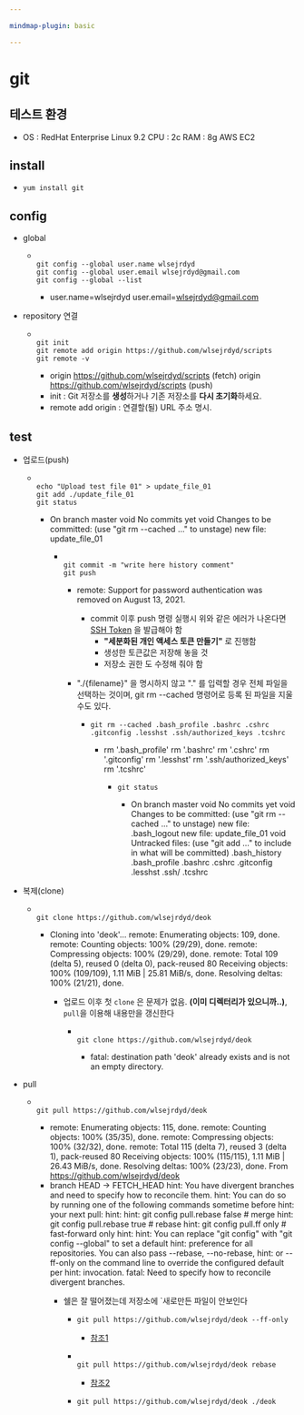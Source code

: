 ```yaml
---

mindmap-plugin: basic

---
```


# git

## 테스트 환경
- OS : RedHat Enterprise Linux 9.2
CPU : 2c
RAM : 8g
AWS EC2

## install

-
  ```
  yum install git
  ```


## config
- global

	-
	  ```
	  
	  git config --global user.name wlsejrdyd
	  git config --global user.email wlsejrdyd@gmail.com
	  git config --global --list
	  ```

		- user.name=wlsejrdyd
		user.email=wlsejrdyd@gmail.com
- repository 연결

	-
	  ```
	  
	  git init
	  git remote add origin https://github.com/wlsejrdyd/scripts
	  git remote -v
	  ```

		- origin  https://github.com/wlsejrdyd/scripts (fetch)
		origin  https://github.com/wlsejrdyd/scripts (push)
		- init : Git 저장소를 **생성**하거나 기존 저장소를 **다시 초기화**하세요.
		- remote add origin : 연결할(될) URL 주소 명시.

## test
- 업로드(push)

	-
	  ```
	  
	  echo "Upload test file 01" > update_file_01
	  git add ./update_file_01
	  git status
	  ```

		- On branch master
		void
		No commits yet
		void
		Changes to be committed:
		(use "git rm --cached <file>..." to unstage)
		new file:   update_file_01

			-
			  ```
			  
			  git commit -m "write here history comment"
			  git push
			  ```

				- remote: Support for password authentication was removed on August 13, 2021.
					- commit 이후 push 명령 실행시 위와 같은 에러가 나온다면 [SSH Token](https://docs.github.com/en/authentication/keeping-your-account-and-data-secure/managing-your-personal-access-tokens#creating-a-fine-grained-personal-access-token) 을 발급해야 함
						- **"세분화된 개인 액세스 토큰 만들기"** 로 진행함
						- 생성한 토큰값은 저장해 놓을 것
						- 저장소 권한 도 수정해 줘야 함
				- "./{filename}" 을 명시하지 않고 "." 를 입력할 경우 전체 파일을 선택하는 것이며, git rm --cached <file> 명령어로 등록 된 파일을 지울 수도 있다.

					-
					  ```
					  git rm --cached .bash_profile .bashrc .cshrc .gitconfig .lesshst .ssh/authorized_keys .tcshrc
					  ```

						- rm '.bash_profile'
						rm '.bashrc'
						rm '.cshrc'
						rm '.gitconfig'
						rm '.lesshst'
						rm '.ssh/authorized_keys'
						rm '.tcshrc'

							-
							  ```
							  git status
							  ```

								- On branch master
								void
								No commits yet
								void
								Changes to be committed:
								(use "git rm --cached <file>..." to unstage)
								new file:   .bash_logout
								new file:   update_file_01
								void
								Untracked files:
								(use "git add <file>..." to include in what will be committed)
								.bash_history
								.bash_profile
								.bashrc
								.cshrc
								.gitconfig
								.lesshst
								.ssh/
								.tcshrc
- 복제(clone)

	-
	  ```
	  
	  git clone https://github.com/wlsejrdyd/deok
	  ```

		- Cloning into 'deok'...
		remote: Enumerating objects: 109, done.
		remote: Counting objects: 100% (29/29), done.
		remote: Compressing objects: 100% (29/29), done.
		remote: Total 109 (delta 5), reused 0 (delta 0), pack-reused 80
		Receiving objects: 100% (109/109), 1.11 MiB | 25.81 MiB/s, done.
		Resolving deltas: 100% (21/21), done.
			- 업로드 이후 첫 `clone` 은 문제가 없음. **(이미 디렉터리가 있으니까..)**, `pull`을 이용해 내용만을 갱신한다

				-
				  ```
				  
				  git clone https://github.com/wlsejrdyd/deok
				  ```

					- fatal: destination path 'deok' already exists and is not an empty directory.
- pull

	-
	  ```
	  
	  git pull https://github.com/wlsejrdyd/deok
	  ```

		- remote: Enumerating objects: 115, done.
		remote: Counting objects: 100% (35/35), done.
		remote: Compressing objects: 100% (32/32), done.
		remote: Total 115 (delta 7), reused 3 (delta 1), pack-reused 80
		Receiving objects: 100% (115/115), 1.11 MiB | 26.43 MiB/s, done.
		Resolving deltas: 100% (23/23), done.
		From https://github.com/wlsejrdyd/deok
		- branch            HEAD       -> FETCH_HEAD
		hint: You have divergent branches and need to specify how to reconcile them.
		hint: You can do so by running one of the following commands sometime before
		hint: your next pull:
		hint:
		hint:   git config pull.rebase false  # merge
		hint:   git config pull.rebase true   # rebase
		hint:   git config pull.ff only       # fast-forward only
		hint:
		hint: You can replace "git config" with "git config --global" to set a default
		hint: preference for all repositories. You can also pass --rebase, --no-rebase,
		hint: or --ff-only on the command line to override the configured default per
		hint: invocation.
		fatal: Need to specify how to reconcile divergent branches.
			- 쉘은 잘 떨어졌는데 저장소에 `새로만든 파일이 안보인다

				-
				  ```
				  git pull https://github.com/wlsejrdyd/deok --ff-only
				  ```

					- [참조1](https://woongchoi84.github.io/2020/01/15/post-productive-howtousegithub.html)

				-
				  ```
				  
				  git pull https://github.com/wlsejrdyd/deok rebase
				  ```

					- [참조2](https://velog.io/@eunddodi/git-pull-%EC%8B%9C-%EB%B0%9C%EC%83%9D%ED%95%98%EB%8A%94-warning-%ED%95%B4%EA%B2%B0%ED%95%98%EA%B8%B0Need-to-specify-how-to-reconcile-divergent-branches)

				-
				  ```
				  git pull https://github.com/wlsejrdyd/deok ./deok
				  ```
